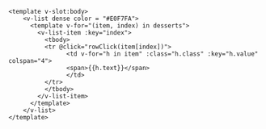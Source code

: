     <template v-slot:body>
        <v-list dense color = "#E0F7FA">
          <template v-for="(item, index) in desserts">
            <v-list-item :key="index">
              <tbody>
              <tr @click="rowClick(item[index])">
                    <td v-for="h in item" :class="h.class" :key="h.value" colspan="4">
                    <span>{{h.text}}</span>
                    </td>
              </tr>
              </tbody>
            </v-list-item>
          </template>
        </v-list>
    </template>